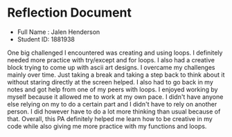 # Reflection Document

* Full Name :  Jalen Henderson
* Student ID:  1881938

One big challenged I encountered was creating and using loops. I definitely 
needed more practice with try/except and for loops. I also had a creative block
trying to come up with ascii art designs.
I overcame my challenges mainly over time. Just taking a break and taking a 
step back to think about it without staring directly at the screen helped.
I also had to go back in my notes and got help from one of my peers with loops.
I enjoyed working by myself because it allowed me to work at my own pace. I didn't have anyone
else relying on my to do a certain part and I didn't have to rely on another
person. I did however have to do a lot more thinking than usual because of that.
Overall, this PA definitely helped me learn how to be creative in my code
while also giving me more practice with my functions and loops.
